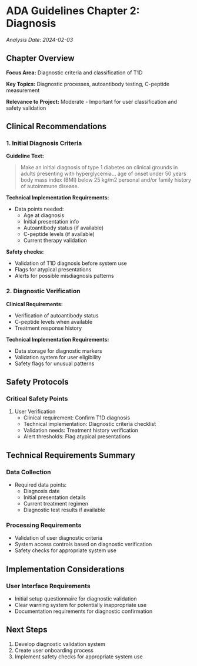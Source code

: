 # ADA Guidelines Chapter 2: Diagnosis
*Analysis Date: 2024-02-03*

## Chapter Overview
**Focus Area:** Diagnostic criteria and classification of T1D

**Key Topics:** Diagnostic processes, autoantibody testing, C-peptide measurement

**Relevance to Project:** Moderate - Important for user classification and safety validation

## Clinical Recommendations
### 1. Initial Diagnosis Criteria
**Guideline Text:**
> Make an initial diagnosis of type 1 diabetes on clinical grounds in adults presenting with hyperglycemia... age of onset under 50 years body mass index (BMI) below 25 kg/m2 personal and/or family history of autoimmune disease.

**Technical Implementation Requirements:**
- Data points needed:
  - Age at diagnosis
  - Initial presentation info
  - Autoantibody status (if available)
  - C-peptide levels (if available)
  - Current therapy validation

**Safety checks:**
- Validation of T1D diagnosis before system use
- Flags for atypical presentations
- Alerts for possible misdiagnosis patterns

### 2. Diagnostic Verification
**Clinical Requirements:**
- Verification of autoantibody status
- C-peptide levels when available
- Treatment response history

**Technical Implementation Requirements:**
- Data storage for diagnostic markers
- Validation system for user eligibility
- Safety flags for unusual patterns

## Safety Protocols
### Critical Safety Points
1. User Verification
   - Clinical requirement: Confirm T1D diagnosis
   - Technical implementation: Diagnostic criteria checklist
   - Validation needs: Treatment history verification
   - Alert thresholds: Flag atypical presentations

## Technical Requirements Summary
### Data Collection
- Required data points:
  - Diagnosis date
  - Initial presentation details
  - Current treatment regimen
  - Diagnostic test results if available

### Processing Requirements
- Validation of user diagnostic criteria
- System access controls based on diagnostic verification
- Safety checks for appropriate system use

## Implementation Considerations
### User Interface Requirements
- Initial setup questionnaire for diagnostic validation
- Clear warning system for potentially inappropriate use
- Documentation requirements for diagnostic confirmation

## Next Steps
1. Develop diagnostic validation system
2. Create user onboarding process
3. Implement safety checks for appropriate system use